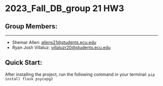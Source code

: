 # 2023_Fall_DB_group 21 HW3

## Group Members:
<hr>

- Shemar Allen: allens21@students.ecu.edu
- Ryan Josh Villaluz: villaluzr20@students.ecu.edu

## Quick Start:
After installing the project, run the following command in your terminal:
`pip install flask psycopg2`

